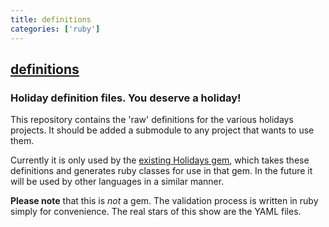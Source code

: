 ```yaml
---
title: definitions
categories: ['ruby']
---
```

## [definitions](https://github.com/holidays/definitions)

### Holiday definition files. You deserve a holiday!


This repository contains the 'raw' definitions for the various holidays projects. It should be added a submodule to
any project that wants to use them.

Currently it is only used by the [existing Holidays gem](https://github.com/holidays/holidays), which takes these
definitions and generates ruby classes for use in that gem. In the future it will be used by other languages in
a similar manner.

**Please note** that this is _not_ a gem. The validation process is written in ruby simply for convenience. The real
stars of this show are the YAML files.
